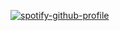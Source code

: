 [![spotify-github-profile](https://spotify-github-profile.vercel.app/api/view?uid=31ro5qmv5joi2oulbrbc2mwkg73e&cover_image=true&theme=default)](https://github.com/kittinan/spotify-github-profile)
